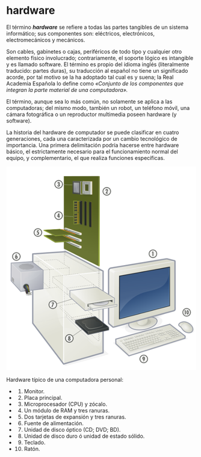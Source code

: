# hardware

El término _**hardware**_  se refiere a todas las partes tangibles de un sistema informático; sus componentes son: eléctricos, electrónicos, electromecánicos y mecánicos.

Son cables, gabinetes o cajas, periféricos de todo tipo y cualquier otro elemento físico involucrado; contrariamente, el soporte lógico es intangible y es llamado software. El término es propio del idioma inglés (literalmente traducido: partes duras), su traducción al español no tiene un significado acorde, por tal motivo se la ha adoptado tal cual es y suena; la Real Academia Española lo define como _«Conjunto de los componentes que integran la parte material de una computadora»._

El término, aunque sea lo más común, no solamente se aplica a las computadoras; del mismo modo, también un robot, un teléfono móvil, una cámara fotográfica o un reproductor multimedia poseen hardware (y software).

La historia del hardware de computador se puede clasificar en cuatro generaciones, cada una caracterizada por un cambio tecnológico de importancia. Una primera delimitación podría hacerse entre hardware básico, el estrictamente necesario para el funcionamiento normal del equipo, y complementario, el que realiza funciones específicas.


![hardware.png](hardware.png)

Hardware típico de una computadora personal:

 - 1. Monitor.
 - 2. Placa principal.
 - 3. Microprocesador (CPU) y zócalo.
 - 4. Un módulo de RAM y tres ranuras.
 - 5. Dos tarjetas de expansión y tres ranuras.
 - 6. Fuente de alimentación.
 - 7. Unidad de disco óptico (CD; DVD; BD).
 - 8. Unidad de disco duro ó unidad de estado sólido.
 - 9. Teclado.
 - 10. Ratón.